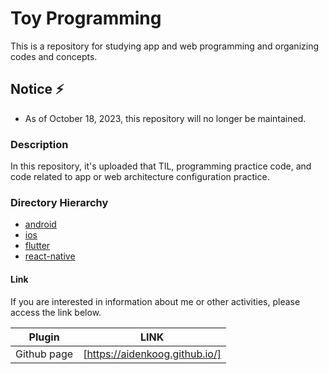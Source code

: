 # Toy Programming
This is a repository for studying app and web programming and organizing codes and concepts.

## Notice ⚡️
- As of October 18, 2023, this repository will no longer be maintained.

### Description

In this repository, it's uploaded that TIL, programming practice code, and code related to app or web architecture configuration practice.

### Directory Hierarchy

- [android](https://github.com/aidenkoog/toy-programming/tree/master/android)
- [ios](https://github.com/aidenkoog/toy-programming/tree/master/ios)
- [flutter](https://github.com/aidenkoog/toy-programming/tree/master/flutter)
- [react-native](https://github.com/aidenkoog/toy-programming/tree/master/react-native)



#### Link

If you are interested in information about me or other activities, please access the link below.

| Plugin      | LINK                           |
| ----------- | ------------------------------ |
| Github page | [https://aidenkoog.github.io/] |
